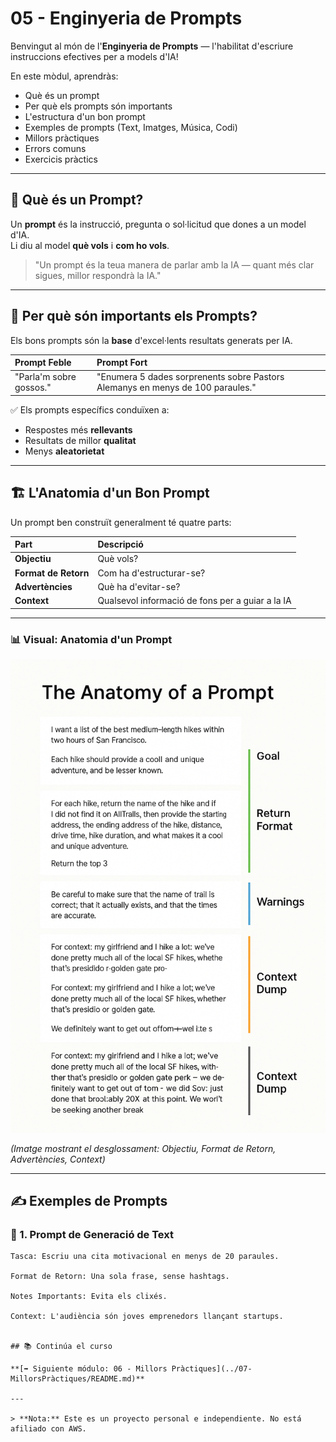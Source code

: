 # 05 - Enginyeria de Prompts

Benvingut al món de l'**Enginyeria de Prompts** — l'habilitat d'escriure instruccions efectives per a models d'IA!

En este mòdul, aprendràs:

- Què és un prompt
- Per què els prompts són importants
- L'estructura d'un bon prompt
- Exemples de prompts (Text, Imatges, Música, Codi)
- Millors pràctiques
- Errors comuns
- Exercicis pràctics

---

## 🧠 Què és un Prompt?

Un **prompt** és la instrucció, pregunta o sol·licitud que dones a un model d'IA.  
Li diu al model **què vols** i **com ho vols**.

> "Un prompt és la teua manera de parlar amb la IA — quant més clar sigues, millor respondrà la IA."

---

## 🎯 Per què són importants els Prompts?

Els bons prompts són la **base** d'excel·lents resultats generats per IA.

| Prompt Feble | Prompt Fort |
|:------------|:--------------|
| "Parla'm sobre gossos." | "Enumera 5 dades sorprenents sobre Pastors Alemanys en menys de 100 paraules." |

✅ Els prompts específics conduïxen a:

- Respostes més **rellevants**
- Resultats de millor **qualitat**
- Menys **aleatorietat**

---

## 🏗️ L'Anatomia d'un Bon Prompt

Un prompt ben construït generalment té quatre parts:

| Part | Descripció |
|:-----|:------------|
| **Objectiu** | Què vols? |
| **Format de Retorn** | Com ha d'estructurar-se? |
| **Advertències** | Què ha d'evitar-se? |
| **Context** | Qualsevol informació de fons per a guiar a la IA |

---

### 📊 Visual: Anatomia d'un Prompt

![Anatomia d'un Prompt](./images/anatomy-of-a-prompt.png)

*(Imatge mostrant el desglossament: Objectiu, Format de Retorn, Advertències, Context)*

---

## ✍️ Exemples de Prompts

### 📄 1. Prompt de Generació de Text

```plaintext
Tasca: Escriu una cita motivacional en menys de 20 paraules.

Format de Retorn: Una sola frase, sense hashtags.

Notes Importants: Evita els clixés.

Context: L'audiència són joves emprenedors llançant startups.


## 📚 Continúa el curso

**[➡️ Siguiente módulo: 06 - Millors Pràctiques](../07-MillorsPràctiques/README.md)**

---

> **Nota:** Este es un proyecto personal e independiente. No está afiliado con AWS.